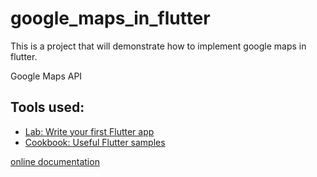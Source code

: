 # google_maps_in_flutter

This is a project that will demonstrate how to implement google maps in flutter.

Google Maps API 

## Tools used:


- [Lab: Write your first Flutter app](https://flutter.dev/docs/get-started/codelab)
- [Cookbook: Useful Flutter samples](https://flutter.dev/docs/cookbook)


[online documentation](https://flutter.dev/docs)

